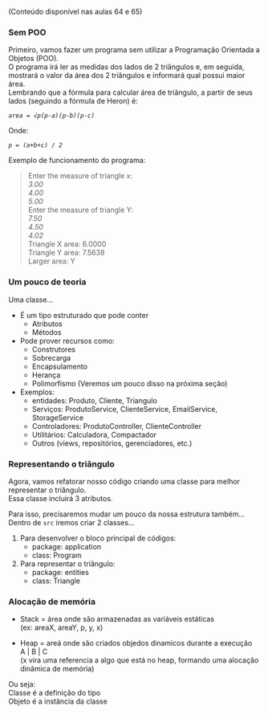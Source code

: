(Conteúdo disponível nas aulas 64 e 65)  

### Sem POO
Primeiro, vamos fazer um programa sem utilizar a Programação Orientada a Objetos (POO).  
O programa irá ler as medidas dos lados de 2 triângulos e, em seguida, mostrará o valor da área dos 2 triângulos e informará qual possui maior área.  
Lembrando que a fórmula para calcular área de triângulo, a partir de seus lados (seguindo a fórmula de Heron) é:  

_`area = √p(p-a)(p-b)(p-c)`_  

Onde:  

_`p = (a+b+c) / 2`_    

Exemplo de funcionamento do programa:  
> Enter the measure of triangle x:  
> *3.00*  
> *4.00*  
> *5.00*  
> Enter the measure of triangle Y:  
> *7.50*  
> *4.50*  
> *4.02*  
> Triangle X area: 6.0000  
> Triangle Y area: 7.5638  
> Larger area: Y  


### Um pouco de teoria
Uma classe...    
- É um tipo estruturado que pode conter
    - Atributos
    - Métodos
- Pode prover recursos como:
    - Construtores
    - Sobrecarga
    - Encapsulamento
    - Herança
    - Polimorfismo
    (Veremos um pouco disso na próxima seção)
- Exemplos:
	- entidades: Produto, Cliente, Triangulo
	- Serviços: ProdutoService, ClienteService, EmailService, StorageService
	- Controladores: ProdutoController, ClienteController
	- Utilitários: Calculadora, Compactador
	- Outros (views, repositórios, gerenciadores, etc.)


### Representando o triângulo
Agora, vamos refatorar nosso código criando uma classe para melhor representar o triângulo.  
Essa classe incluirá 3 atributos.

Para isso, precisaremos mudar um pouco da nossa estrutura também...  
Dentro de `src` iremos criar 2 classes...  
1. Para desenvolver o bloco principal de códigos:  
    - package: application  
    - class: Program
2. Para representar o triângulo:  
    - package: entities  
    - class: Triangle


### Alocação de memória
- Stack = área onde são armazenadas as variáveis estáticas  
    (ex: areaX, areaY, p, y, x)  

- Heap = areá onde são criados objedos dinamicos durante a execução  
	A | B | C   
	(x vira uma referencia a algo que está no heap, formando uma alocação dinâmica de memória)

Ou seja:  
Classe é a definição do tipo  
Objeto é a instância da classe
